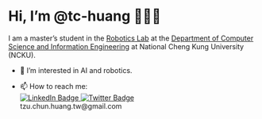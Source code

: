 # Hi, I’m @tc-huang 🧑🏻‍💻 <img src="https://komarev.com/ghpvc/?username=tc-huang&style=flat-square&color=blue" alt=""/>
I am a master’s student in the [Robotics Lab](http://robotics.csie.ncku.edu.tw/index.html) at the [Department of Computer Science and Information Engineering](https://www.csie.ncku.edu.tw/en/) at National Cheng Kung University (NCKU).

- 👀 I’m interested in AI and robotics.
<!---
- 🌱 I’m currently learning ...
- 💞️ I’m looking to collaborate on ...
--->
- 📫 How to reach me:
  <div id="badges">
    <a href="https://www.linkedin.com/in/tc-huang/">
      <img src="https://img.shields.io/badge/LinkedIn-blue?style=for-the-badge&logo=linkedin&logoColor=white" alt="LinkedIn Badge"/>
    </a>
    <a href="https://twitter.com/tc_huang_tw">
      <img src="https://img.shields.io/badge/Twitter-blue?style=for-the-badge&logo=twitter&logoColor=white" alt="Twitter Badge"/>
    </a>
  </div> 
  tzu.chun.huang.tw@gmail.com

<!---
tc-huang/tc-huang is a ✨ special ✨ repository because its `README.md` (this file) appears on your GitHub profile.
You can click the Preview link to take a look at your changes.
--->
